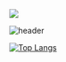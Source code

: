 <img src="https://img.shields.io/badge/TMP-006600?style=flat&logo=4chan&logoColor=white"/>

![header](https://capsule-render.vercel.app/api?type=soft&color=auto&height=300&section=header&text=KWAWAK&fontSize=50)

[![Top Langs](https://github-readme-stats.vercel.app/api/top-langs/?username=kwawak&layout=compact)](https://github.com/kwawak/github-readme-stats)

